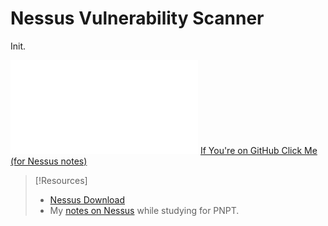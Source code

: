 
# Nessus Vulnerability Scanner
Init.

![Notes on Nessus CLI tool](/PNPT/PEH/scanning-enumeration/nessus-vuln-scanning.md)
[If You're on GitHub Click Me (for Nessus notes)](https://github.com/TrshPuppy/PNPT-study-guide/blob/main/PEH/scanning-enumeration/nessus-vuln-scanning.md)

> [!Resources]
> - [Nessus Download](https://www.tenable.com/downloads/nessus?loginAttempted=true)
> - My [notes on Nessus](https://github.com/TrshPuppy/PNPT-study-guide/blob/main/PEH/scanning-enumeration/nessus-vuln-scanning.md) while studying for PNPT.

